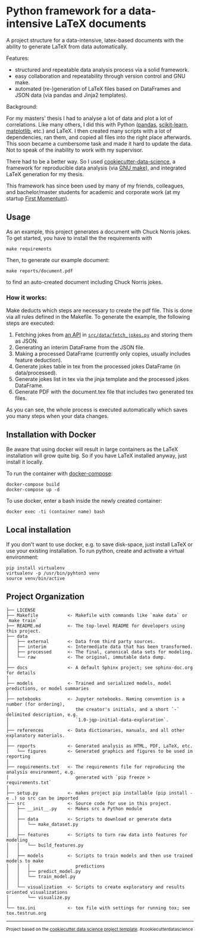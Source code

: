 Python framework for a data-intensive LaTeX documents
==============================

A project structure for a data-intensive, latex-based documents with the ability to generate LaTeX from data 
automatically.

Features:
* structured and repeatable data analysis process via a solid framework.
* easy collaboration and repeatability through version control and GNU make.
* automated (re-)generation of LaTeX files based on DataFrames and JSON data (via pandas and Jinja2 templates).

Background:

For my masters' thesis I had to analyse a lot of data and plot a lot of correlations.
Like many others, I did this with Python ([pandas](https://pandas.pydata.org/), 
[scikit-learn](https://scikit-learn.org/), [matplotlib](https://matplotlib.org/), etc.) and LaTeX.
I then created many scripts with a lot of dependencies, ran them, and copied all files into the right place afterwards.
This soon became a cumbersome task and made it hard to update the data.
Not to speak of the inability to work with my supervisor.

There had to be a better way.
So I used [cookiecutter-data-science](https://github.com/drivendata/cookiecutter-data-science),
a framework for reproducible data analysis (via [GNU make](https://www.gnu.org/software/make/)),
and integrated LaTeX generation for my thesis.

This framework has since been used by many of my friends, colleagues, and bachelor/master students for academic and 
corporate work (at my startup [First Momentum](https://firstmomentum.vc)).


Usage
------------
As an example, this project generates a document with Chuck Norris jokes.
To get started, you have to install the the requirements with
```
make requirements
```

Then, to generate our example document:
```
make reports/document.pdf
```
to find an auto-created document including Chuck Norris jokes.

### How it works:
Make deducts which steps are necessary to create the pdf file.
This is done via all rules defined in the Makefile.
To generate the example, the following steps are executed:

1. Fetching jokes from [an API](https://api.chucknorris.io/) in [`src/data/fetch_jokes.py`](src/data/fetch_jokes.py) 
and storing them as JSON.
2. Generating an interim DataFrame from the JSON file.
3. Making a processed DataFrame (currently only copies, usually includes feature deduction).
4. Generate jokes table in tex from the processed jokes DataFrame (in data/processed).
5. Generate jokes list in tex via the jinja template and the processed jokes DataFrame.
6. Generate PDF with the document.tex file that includes two generated tex files.

As you can see, the whole process is executed automatically which saves you many steps when your data changes.


Installation with Docker
------------
Be aware that using docker will result in large containers as the LaTeX installation will grow quite big.
So if you have LaTeX installed anyway, just install it locally.

To run the container with [docker-compose](https://docs.docker.com/compose/install/):

```
docker-compose build
docker-compose up -d
```

To use docker, enter a bash inside the newly created container:
```
docker exec -ti (container name) bash
```


Local installation
------------
If you don't want to use docker, e.g. to save disk-space, just install LaTeX or use your existing installation.
To run python, create and activate a virtual environment:
```
pip install virtualenv
virtualenv -p /usr/bin/pyhton3 venv
source venv/bin/active
```


Project Organization
------------

    ├── LICENSE
    ├── Makefile           <- Makefile with commands like `make data` or `make train`
    ├── README.md          <- The top-level README for developers using this project.
    ├── data
    │   ├── external       <- Data from third party sources.
    │   ├── interim        <- Intermediate data that has been transformed.
    │   ├── processed      <- The final, canonical data sets for modeling.
    │   └── raw            <- The original, immutable data dump.
    │
    ├── docs               <- A default Sphinx project; see sphinx-doc.org for details
    │
    ├── models             <- Trained and serialized models, model predictions, or model summaries
    │
    ├── notebooks          <- Jupyter notebooks. Naming convention is a number (for ordering),
    │                         the creator's initials, and a short `-` delimited description, e.g.
    │                         `1.0-jqp-initial-data-exploration`.
    │
    ├── references         <- Data dictionaries, manuals, and all other explanatory materials.
    │
    ├── reports            <- Generated analysis as HTML, PDF, LaTeX, etc.
    │   └── figures        <- Generated graphics and figures to be used in reporting
    │
    ├── requirements.txt   <- The requirements file for reproducing the analysis environment, e.g.
    │                         generated with `pip freeze > requirements.txt`
    │
    ├── setup.py           <- makes project pip installable (pip install -e .) so src can be imported
    ├── src                <- Source code for use in this project.
    │   ├── __init__.py    <- Makes src a Python module
    │   │
    │   ├── data           <- Scripts to download or generate data
    │   │   └── make_dataset.py
    │   │
    │   ├── features       <- Scripts to turn raw data into features for modeling
    │   │   └── build_features.py
    │   │
    │   ├── models         <- Scripts to train models and then use trained models to make
    │   │   │                 predictions
    │   │   ├── predict_model.py
    │   │   └── train_model.py
    │   │
    │   └── visualization  <- Scripts to create exploratory and results oriented visualizations
    │       └── visualize.py
    │
    └── tox.ini            <- tox file with settings for running tox; see tox.testrun.org


--------

<p><small>Project based on the <a target="_blank" href="https://drivendata.github.io/cookiecutter-data-science/">cookiecutter data science project template</a>. #cookiecutterdatascience</small></p>
